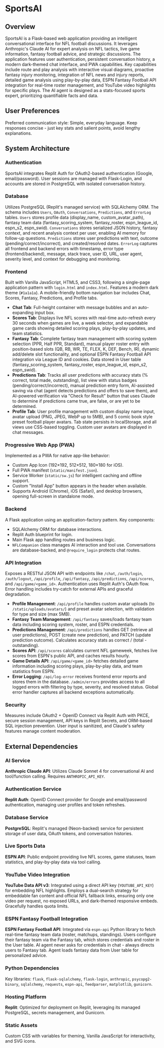 # SportsAI

## Overview

SportsAI is a Flask-based web application providing an intelligent conversational interface for NFL football discussions. It leverages Anthropic's Claude AI for expert analysis on NFL tactics, live game information, fantasy football advice, and strategic discussions. The application features user authentication, persistent conversation history, a modern dark-themed chat interface, and PWA capabilities. Key capabilities include route and play analysis with interactive visual diagrams, proactive fantasy injury monitoring, integration of NFL news and injury reports, detailed game analysis using play-by-play data, ESPN Fantasy Football API integration for real-time roster management, and YouTube video highlights for specific plays. The AI agent is designed as a stats-focused sports expert, prioritizing quantifiable facts and data.

## User Preferences

Preferred communication style: Simple, everyday language. Keep responses concise - just key stats and salient points, avoid lengthy explanations.

## System Architecture

### Authentication

SportsAI integrates Replit Auth for OAuth2-based authentication (Google, email/password). User sessions are managed with Flask-Login, and accounts are stored in PostgreSQL with isolated conversation history.

### Database

Utilizes PostgreSQL (Replit's managed service) with SQLAlchemy ORM. The schema includes `Users`, `OAuth`, `Conversations`, `Predictions`, and `ErrorLog` tables. `Users` stores profile data (display_name, custom_avatar_path), fantasy team data (fantasy_scoring_system, fantasy_roster, espn_league_id, espn_s2, espn_swid). `Conversations` stores serialized JSON history, fantasy context, and recent analysis context per user, enabling AI memory for follow-up questions. `Predictions` stores user predictions with text, outcome (pending/correct/incorrect), and created/resolved dates. `ErrorLog` captures all frontend and backend errors with timestamp, error type (frontend/backend), message, stack trace, user ID, URL, user agent, severity level, and context for debugging and monitoring.

### Frontend

Built with Vanilla JavaScript, HTML5, and CSS3, following a single-page application pattern with `login.html` and `index.html`. Features a modern dark theme (`#1a1a1a`). A mobile-friendly bottom navigation bar includes Chat, Scores, Fantasy, Predictions, and Profile tabs.
- **Chat Tab**: Full-height container with message bubbles and an auto-expanding input box.
- **Scores Tab**: Displays live NFL scores with real-time auto-refresh every 30 seconds when games are live, a week selector, and expandable game cards showing detailed scoring plays, play-by-play updates, and team statistics.
- **Fantasy Tab**: Complete fantasy team management with scoring system selection (PPR, Half PPR, Standard), manual player roster entry with position-based slots (QB, RB, WR, TE, FLEX, K, DEF, Bench, IR), dynamic add/delete slot functionality, and optional ESPN Fantasy Football API integration via League ID and cookies. Data stored in User table (fantasy_scoring_system, fantasy_roster, espn_league_id, espn_s2, espn_swid).
- **Predictions Tab**: Tracks all user predictions with accuracy stats (% correct, total made, outstanding), list view with status badges (pending/correct/incorrect), manual prediction entry form, AI-assisted saving via chat (agent detects predictions and offers to save them), and AI-powered verification via "Check for Result" button that uses Claude to determine if predictions came true, are false, or are yet to be determined.
- **Profile Tab**: User profile management with custom display name input, avatar upload (PNG, JPEG, WebP up to 5MB), and 5 comic book style preset football player avatars.
Tab state persists in localStorage, and all views use CSS-based toggling. Custom user avatars are displayed in chat messages.

### Progressive Web App (PWA)

Implemented as a PWA for native app-like behavior:
- Custom App Icon (192×192, 512×512, 180×180 for iOS).
- Full PWA manifest (`static/manifest.json`).
- Service Worker (`static/sw.js`) for intelligent caching and offline support.
- Custom "Install App" button appears in the header when available.
- Supports Android (Chrome), iOS (Safari), and desktop browsers, opening full-screen in standalone mode.

### Backend

A Flask application using an application-factory pattern. Key components:
- SQLAlchemy ORM for database interactions.
- Replit Auth blueprint for login.
- Main Flask app handling routes and business logic.
- `NFLCompanion` class manages AI interaction and tool use.
Conversations are database-backed, and `@require_login` protects chat routes.

### API Integration

Exposes a RESTful JSON API with endpoints like `/chat`, `/auth/login`, `/auth/logout`, `/api/profile`, `/api/fantasy`, `/api/predictions`, `/api/scores`, and `/api/game/<game_id>`. Authentication uses Replit Auth's OAuth flow. Error handling includes try-catch for external APIs and graceful degradation.
- **Profile Management**: `/api/profile` handles custom avatar uploads (to `/static/uploads/avatars/`) and preset avatar selection, with validation for type and size (max 5MB).
- **Fantasy Team Management**: `/api/fantasy` saves/loads fantasy team data including scoring system, roster, and ESPN credentials.
- **Predictions Management**: `/api/predictions` handles GET (retrieve all user predictions), POST (create new prediction), and PATCH (update prediction outcome). Calculates accuracy stats as correct / (total - outstanding).
- **Scores API**: `/api/scores` calculates current NFL gameweek, fetches live scores from ESPN's public API, and caches results hourly.
- **Game Details API**: `/api/game/<game_id>` fetches detailed game information including scoring plays, play-by-play data, and team statistics from ESPN.
- **Error Logging**: `/api/log-error` receives frontend error reports and stores them in the database. `/admin/errors` provides access to all logged errors with filtering by type, severity, and resolved status. Global error handler captures all backend exceptions automatically.

### Security

Measures include OAuth2 + OpenID Connect via Replit Auth with PKCE, secure session management, API keys in Replit Secrets, and ORM-based SQL injection prevention. User input is sanitized, and Claude's safety features manage content moderation.

## External Dependencies

### AI Service

**Anthropic Claude API**: Utilizes Claude Sonnet 4 for conversational AI and tool/function calling. Requires `ANTHROPIC_API_KEY`.

### Authentication Service

**Replit Auth**: OpenID Connect provider for Google and email/password authentication, managing user profiles and token refreshes.

### Database Service

**PostgreSQL**: Replit's managed (Neon-backed) service for persistent storage of user data, OAuth tokens, and conversation histories.

### Live Sports Data

**ESPN API**: Public endpoint providing live NFL scores, game statuses, team statistics, and play-by-play data via tool calling.

### YouTube Video Integration

**YouTube Data API v3**: Integrated using a direct API key (`YOUTUBE_API_KEY`) for embedding NFL highlights. Employs a dual-search strategy for embeddable fan content and official NFL fallback links, ensuring only one video per request, no exposed URLs, and dark-themed responsive embeds. Gracefully handles quota limits.

### ESPN Fantasy Football Integration

**ESPN Fantasy Football API**: Integrated via `espn-api` Python library to fetch real-time fantasy team data (roster, matchups, standings). Users configure their fantasy team via the Fantasy tab, which stores credentials and roster in the User table. AI agent never asks for credentials in chat - always directs users to Fantasy tab. Agent loads fantasy data from User table for personalized advice.

### Python Dependencies

Key libraries: `flask`, `flask-sqlalchemy`, `flask-login`, `anthropic`, `psycopg2-binary`, `sqlalchemy`, `requests`, `espn-api`, `feedparser`, `matplotlib`, `gunicorn`.

### Hosting Platform

**Replit**: Optimized for deployment on Replit, leveraging its managed PostgreSQL, secrets management, and Gunicorn.

### Static Assets

Custom CSS with variables for theming, Vanilla JavaScript for interactivity, and SVG icons.